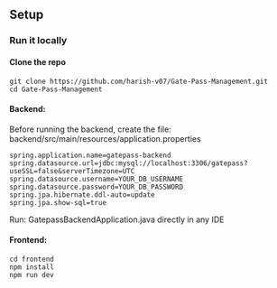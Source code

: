## Setup

### Run it locally
#### Clone the repo
```
git clone https://github.com/harish-v07/Gate-Pass-Management.git
cd Gate-Pass-Management
```
#### Backend:

Before running the backend, create the file:
backend/src/main/resources/application.properties

```
spring.application.name=gatepass-backend
spring.datasource.url=jdbc:mysql://localhost:3306/gatepass?useSSL=false&serverTimezone=UTC
spring.datasource.username=YOUR_DB_USERNAME
spring.datasource.password=YOUR_DB_PASSWORD
spring.jpa.hibernate.ddl-auto=update
spring.jpa.show-sql=true
```

Run:
GatepassBackendApplication.java directly in any IDE          

#### Frontend:
```
cd frontend
npm install
npm run dev

```
